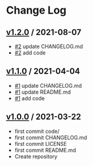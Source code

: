 # Change Log

## [v1.2.0](https://github.com/KoyanagiHitoshi/AtCoder-Python-Introduction/releases/tag/v1.2.0) / 2021-08-07

* [#2](https://github.com/KoyanagiHitoshi/AtCoder-Python-Introduction/pull/2) update CHANGELOG.md
* [#2](https://github.com/KoyanagiHitoshi/AtCoder-Python-Introduction/pull/2) add code

## [v1.1.0](https://github.com/KoyanagiHitoshi/AtCoder-Python-Introduction/releases/tag/v1.1.0) / 2021-04-04

* [#1](https://github.com/KoyanagiHitoshi/AtCoder-Python-Introduction/pull/1) update CHANGELOG.md
* [#1](https://github.com/KoyanagiHitoshi/AtCoder-Python-Introduction/pull/1) update README.md
* [#1](https://github.com/KoyanagiHitoshi/AtCoder-Python-Introduction/pull/1) add code

## [v1.0.0](https://github.com/KoyanagiHitoshi/AtCoder-Python-Introduction/releases/tag/v1.0.0) / 2021-03-22

* first commit code/
* first commit CHANGELOG.md
* first commit LICENSE
* first commit README.md
* Create repository